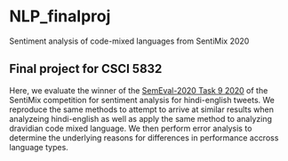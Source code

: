 # NLP_finalproj
Sentiment analysis of code-mixed languages from SentiMix 2020

## Final project for CSCI 5832
Here, we evaluate the winner of the [SemEval-2020 Task 9 2020](https://arxiv.org/pdf/2009.03673.pdf) of the SentiMix competition for sentiment analysis for hindi-english tweets. We reproduce the same methods to attempt to arrive at similar results when analyzeing hindi-english as well as apply the same method to analyzing dravidian code mixed language. We then perform error analysis to determine the underlying reasons for differences in performance accross language types. 
